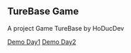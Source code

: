 ## TureBase Game
A project Game TureBase by HoDucDev

[Demo Day1](https://tintin1812.github.io/TurnBaseDemo/day1/index.html)
[Demo Day2](https://tintin1812.github.io/TurnBaseDemo/day2/index.html)
